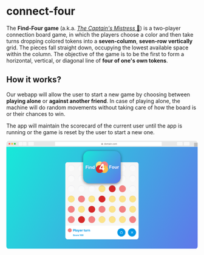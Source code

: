 # connect-four

The **Find-Four game** (a.k.a. [*The Captain's Mistress* 🤯](http://www.lightlink.com/history/uk/products/027.html)) is
a two-player connection board game, in which the players choose a color and then take turns dropping colored tokens into
a **seven-column**, **seven-row vertically** grid. The pieces fall straight down, occupying the lowest available space
within the column. The objective of the game is to be the first to form a horizontal, vertical, or diagonal line of
**four of one's own tokens**.

## How it works?

Our webapp will allow the user to start a new game by choosing between **playing alone** or **against another friend**.
In case of playing alone, the machine will do random movements without taking care of how the board is or their chances
to win.

The app will maintain the scorecard of the current user until the app is running or the game is reset by the user to
start a new one.

![find-four](./assets/find-four.screen.png)
